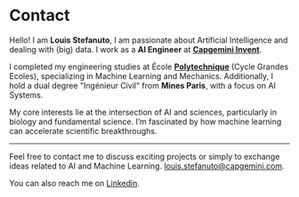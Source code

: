 # Contact

Hello! I am **Louis Stefanuto**, I am passionate about Artificial Intelligence and dealing with (big) data. I work as a **AI Engineer** at [**Capgemini Invent**](https://www.capgemini.com/about-us/who-we-are/our-brands/capgemini-invent/).

I completed my engineering studies at École [**Polytechnique**](https://programmes.polytechnique.edu/cycle-ingenieur-polytechnicien/cycle-ingenieur-polytechnicien) (Cycle Grandes Ecoles), specializing in Machine Learning and Mechanics. Additionally, I hold a dual degree "Ingénieur Civil" from **Mines Paris**, with a focus on AI Systems.

My core interests lie at the intersection of AI and sciences, particularly in biology and fundamental science. I’m fascinated by how machine learning can accelerate scientific breakthroughs.

---

Feel free to contact me to discuss exciting projects or simply to exchange ideas related to AI and Machine Learning. <louis.stefanuto@capgemini.com>.

You can also reach me on [Linkedin](https://www.linkedin.com/in/louis-stefanuto/).
